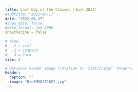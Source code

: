 ```yaml
---
title: Last Day of the Classes (June 2022)
#subtitle: "2022-06-17"
date: "2022-06-17"
#show_date: false
#date_format: Jan 2006
showthetime = false

# View.
#   1 = List
#   2 = Compact
#   3 = Card
view: 2

# Optional header image (relative to `static/img/` folder).
header:
  caption: ""
  image: "BioSM06172022.jpg"
---
```


